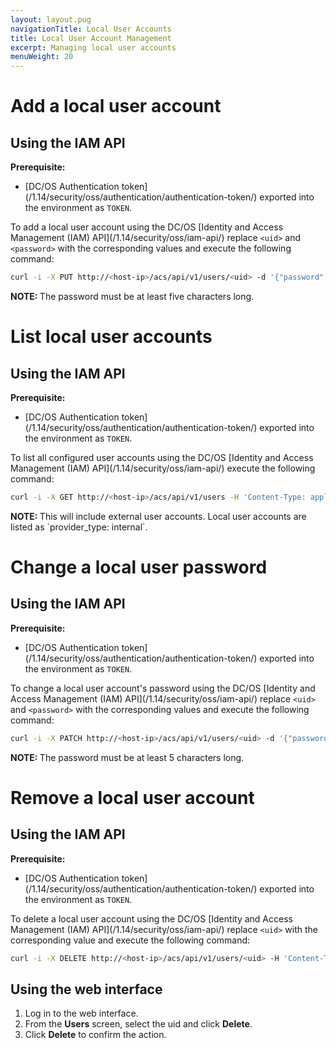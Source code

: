 ```yaml
---
layout: layout.pug
navigationTitle: Local User Accounts
title: Local User Account Management
excerpt: Managing local user accounts
menuWeight: 20
---
```


<!-- The source repository for this topic is https://github.com/dcos/dcos-docs-site -->

# Add a local user account

## Using the IAM API

**Prerequisite:**
- [DC/OS Authentication token]\(/1.14/security/oss/authentication/authentication-token/) exported into the environment as `TOKEN`.

To add a local user account using the DC/OS [Identity and Access Management (IAM) API]\(/1.14/security/oss/iam-api/) replace `<uid>` and `<password>` with the corresponding values and execute the following command:

```bash
curl -i -X PUT http://<host-ip>/acs/api/v1/users/<uid> -d '{"password": "<password>"}' -H 'Content-Type: application/json' -H "Authorization: token=$TOKEN"
```

<p class="message--note"><strong>NOTE: </strong>The password must be at least five characters long.</p>

# List local user accounts

## Using the IAM API

**Prerequisite:**
- [DC/OS Authentication token]\(/1.14/security/oss/authentication/authentication-token/) exported into the environment as `TOKEN`.

To list all configured user accounts using the DC/OS [Identity and Access Management (IAM) API]\(/1.14/security/oss/iam-api/) execute the following command:

```bash
curl -i -X GET http://<host-ip>/acs/api/v1/users -H 'Content-Type: application/json' -H "Authorization: token=$TOKEN"
```

<p class="message--note"><strong>NOTE: </strong>This will include external user accounts. Local user accounts are listed as `provider_type: internal`.</p>

# Change a local user password

## Using the IAM API

**Prerequisite:**
- [DC/OS Authentication token]\(/1.14/security/oss/authentication/authentication-token/) exported into the environment as `TOKEN`.

To change a local user account's password using the DC/OS [Identity and Access Management (IAM) API]\(/1.14/security/oss/iam-api/) replace `<uid>` and `<password>` with the corresponding values and execute the following command:

```bash
curl -i -X PATCH http://<host-ip>/acs/api/v1/users/<uid> -d '{"password": "<password>"}' -H 'Content-Type: application/json' -H "Authorization: token=$TOKEN"
```

<p class="message--note"><strong>NOTE: </strong>The password must be at least 5 characters long.</p>

# Remove a local user account

## Using the IAM API

**Prerequisite:**
- [DC/OS Authentication token]\(/1.14/security/oss/authentication/authentication-token/) exported into the environment as `TOKEN`.

To delete a local user account using the DC/OS [Identity and Access Management (IAM) API]\(/1.14/security/oss/iam-api/) replace `<uid>` with the corresponding value and execute the following command:

```bash
curl -i -X DELETE http://<host-ip>/acs/api/v1/users/<uid> -H 'Content-Type: application/json' -H "Authorization: token=$TOKEN"
```

## Using the web interface

1. Log in to the web interface.
2. From the **Users** screen, select the uid and click **Delete**.
3. Click **Delete** to confirm the action.
